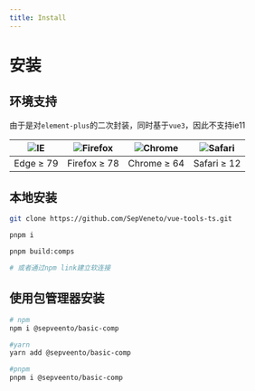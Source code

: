 ```yaml
---
title: Install
---
```


# 安装

## 环境支持

由于是对`element-plus`的二次封装，同时基于`vue3`，因此不支持ie11

| ![IE](https://cdn.jsdelivr.net/npm/@browser-logos/edge/edge_32x32.png) | ![Firefox](https://cdn.jsdelivr.net/npm/@browser-logos/firefox/firefox_32x32.png) | ![Chrome](https://cdn.jsdelivr.net/npm/@browser-logos/chrome/chrome_32x32.png) | ![Safari](https://cdn.jsdelivr.net/npm/@browser-logos/safari/safari_32x32.png) |
| ---------------------------------------------------------------------- | --------------------------------------------------------------------------------- | ------------------------------------------------------------------------------ | ------------------------------------------------------------------------------ |
| Edge ≥ 79                                                              | Firefox ≥ 78                                                                      | Chrome ≥ 64                                                                    | Safari ≥ 12                                                                    |

## 本地安装

```bash
git clone https://github.com/SepVeneto/vue-tools-ts.git

pnpm i

pnpm build:comps

# 或者通过npm link建立软连接
```

## 使用包管理器安装

```bash
# npm
npm i @sepveento/basic-comp

#yarn
yarn add @sepveento/basic-comp

#pnpm
pnpm i @sepveento/basic-comp
```
